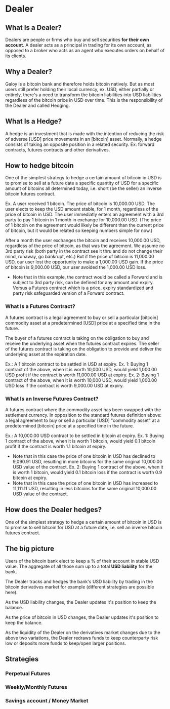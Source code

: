 # Dealer

## What Is a Dealer?

Dealers are people or firms who buy and sell securities **for their own account**. A dealer acts as a principal in trading for its own account, as opposed to a broker who acts as an agent who executes orders on behalf of its clients. 

## Why a Dealer?

Galoy is a bitcoin bank and therefore holds bitcoin natively. But as most users still prefer holding their local currency, ex. USD, either partially or entirely, there's a need to transform the bitcoin liabilities into USD liabilities regardless of the bitcoin price in USD over time. This is the responsibility of the Dealer and called Hedging.

## What Is a Hedge?

A hedge is an investment that is made with the intention of reducing the risk of adverse [USD] price movements in an [bitcoin] asset. Normally, a hedge consists of taking an opposite position in a related security.
Ex: forward contracts, futures contracts and other derivatives. 

## How to hedge bitcoin

One of the simplest strategy to hedge a certain amount of bitcoin in USD is to promise to sell at a future date a specific quantity of USD for a specific amount of bitcoins all determined today, i.e. short (be the seller) an inverse bitcoin futures contract.

Ex. A user received 1 bitcoin. The price of bitcoin is 10,000.00 USD. 
The user elects to keep the USD amount stable, for 1 month, regardless of the price of bitcoin in USD.
The user immediatly enters an agreement with a 3rd party to pay 1 bitcoin in 1 month in exchange for 10,000.00 USD.
(The price of 1 bitcoin on the agreement would likely be different than the current price of bitcoin, but it would be related so keeping numbers simple for now.)

After a month the user exchanges the bitcoin and receives 10,000.00 USD, regardless of the price of bitcoin, as that was the agreement. 
We assume no 3rd party risk (both party in the contract see it thru and do not change their mind, runaway, go bankrupt, etc.)
But if the price of bitcoin is 11,000.00 USD, our user lost the opportunity to make a 1,000.00 USD gain.
If the price of bitcoin is 9,000.00 USD, our user avoided the 1,000.00 USD loss.

- Note that in this example, the contract would be called a Forward and is subject to 3rd party risk, can be defined for any amount and expiry. Versus a Futures contract which is a price, expiry standardized and party risk safeguarded version of a Forward contract.



###  What Is a Futures Contract?

A futures contract is a legal agreement to buy or sell a particular [bitcoin] commodity asset at a predetermined [USD] price at a specified time in the future. 

The buyer of a futures contract is taking on the obligation to buy and receive the underlying asset when the futures contract expires. The seller of the futures contract is taking on the obligation to provide and deliver the underlying asset at the expiration date.  

Ex.: A 1 bitcoin contract to be settled in USD at expiry.
Ex. 1: Buying 1 contract of the above, when it is worth 10,000 USD, would yield 1,000.00 USD profit if the contract is worth 11,000.00 USD at expiry.
Ex. 2: Buying 1 contract of the above, when it is worth 10,000 USD, would yield 1,000.00 USD loss if the contract is worth 9,000.00 USD at expiry.

###  What Is an Inverse Futures Contract?

A futures contract where the commodity asset has been swapped with the settlement currency.
In opposition to the standard futures definition above: a legal agreement to buy or sell a particular [USD] "commodity asset" at a predetermined [bitcoin] price at a specified time in the future. 

Ex.: A 10,000.00 USD contract to be settled in bitcoin at expiry.
Ex. 1: Buying 1 contract of the above, when it is worth 1 bitcoin, would yield 0.1 bitcoin profit if the contract is worth 1.1 bitcoin at expiry.
- Note that in this case the price of one bitcoin in USD has declined to 9,090.91 USD, resulting in more bitcoins for the same original 10,000.00 USD value of the contract.
Ex. 2: Buying 1 contract of the above, when it is worth 1 bitcoin, would yield 0.1 bitcoin loss if the contract is worth 0.9 bitcoin at expiry.
- Note that in this case the price of one bitcoin in USD has increased to 11,111.11 USD, resulting in less bitcoins for the same original 10,000.00 USD value of the contract.


## How does the Dealer hedges?

One of the simplest strategy to hedge a certain amount of bitcoin in USD is to promise to sell bitcoin for USD at a future date, i.e. sell an inverse bitcoin futures contract.


## The big picture

Users of the bitcoin bank elect to keep a % of their account in stable USD value. The aggregate of all those sum up to a total **USD liability** for the bank. 

The Dealer tracks and hedges the bank's USD liability by trading in the bitcoin derivatives market for example (different strategies are possible here).

As the USD liability changes, the Dealer updates it's position to keep the balance.

As the price of bitcoin in USD changes, the Dealer updates it's position to keep the balance.

As the liquidity of the Dealer on the derivatives market changes due to the above two variations, the Dealer redraws funds to keep counterparty risk low or deposits more funds to keep/open larger positions.

## Strategies

### Perpetual Futures



### Weekly/Monthly Futures

### Savings account / Money Market
